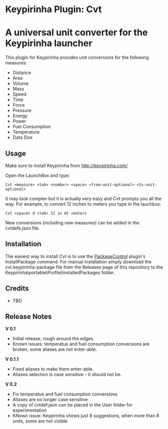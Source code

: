 Keypirinha Plugin: Cvt
=========
# A universal unit converter for the Keypirinha launcher

This plugin for Keypirinha provides unit conversions for the following measures:

* Distance
* Area
* Volume
* Mass
* Speed
* Time
* Force
* Pressure
* Energy
* Power
* Fuel Consumption
* Temperature
* Data Size

## Usage ##
Make sure to install Keypirinha from http://keypirinha.com/

Open the LaunchBox and type:
```
Cvt <measure> <tab> <number> <space> <from-unit-optional> <to-unit-optional>
```

It may look complex but it is actually very easy and Cvt prompts you all the way. For example, to convert 12 inches to meters you type in the lauchbox:

```
Cvt <space> d <tab> 12 in mt <enter>
```

New conversions (including new measures) can be added in the cvtdefs.json file.

## Installation ##

The easiest way to install Cvt is to use the [PackageControl](https://github.com/ueffel/Keypirinha-PackageControl) plugin's InstallPackage command. For manual installation simply download the cvt.keypirinha-package file from the Releases page of this repository to the Keypirinha\portable\Profile\InstalledPackages folder.

## Credits ##

* TBD

## Release Notes ##

**V 0.1**
- Initial release, rough around the edges.
- Known issues: temperatue and fuel consumption conversions are broken, some aliases are not enter-able.

**V 0.1.1**
- Fixed aliases to make them enter-able.
- Aliases selection is case sensitive - it should not be.

**V 0.2**
- Fix temperatue and fuel consumption conversions
- Aliases are no longer case sensitive
- A copy of cvtdef.json can be placed in the User folder for experimentation
- KNown issue: Keypirinha shows just 8 suggestions, when more than 8 units, some are not visible
